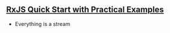 ## [RxJS Quick Start with Practical Examples](https://youtu.be/2LCo926NFLI)

- Everything is a stream
